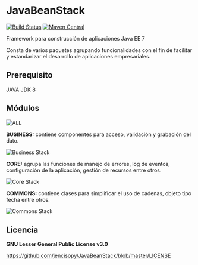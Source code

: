 # JavaBeanStack
[![Build Status](https://travis-ci.org/jencisopy/JavaBeanStack.svg?branch=master)](https://travis-ci.org/jencisopy/JavaBeanStack) [![Maven Central](https://maven-badges.herokuapp.com/maven-central/org.javabeanstack/javabeanstack-parent/badge.svg)](http://search.maven.org/#search%7Cga%7C1%7Cg%3A%22org.javabeanstack%22)

Framework para construcción de aplicaciones Java EE 7

Consta de varios paquetes agrupando funcionalidades con el fin de facilitar y estandarizar el desarrollo de aplicaciones empresariales. 

## Prerequisito ##
JAVA JDK 8

## Módulos ##
![ALL](https://github.com/jencisopy/JavaBeanStack/blob/master/otros/images/javabeanstack_all.png)


**BUSINESS:** contiene componentes para acceso, validación y grabación del dato.

![Business Stack](https://github.com/jencisopy/JavaBeanStack/blob/master/business/src/main/resources/images/javabeanstack_business.png)





**CORE:** agrupa las funciones de manejo de errores, log de eventos, configuración de la aplicación, gestión de recursos entre otros.

![Core Stack](https://github.com/jencisopy/JavaBeanStack/blob/master/core/src/main/resources/images/javabeanstack_core.png)





**COMMONS:** contiene clases para simplificar el uso de cadenas, objeto tipo fecha entre otros.

![Commons Stack](https://github.com/jencisopy/JavaBeanStack/blob/master/commons/src/main/resources/images/javabeanstack_commons.png)


## Licencia ##
**GNU Lesser General Public License v3.0**

https://github.com/jencisopy/JavaBeanStack/blob/master/LICENSE








